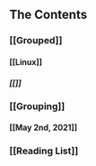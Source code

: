 ## The Contents
### [[Grouped]]
#### [[Linux]]
##### [[]]
### [[Grouping]]
#### [[May 2nd, 2021]]
### [[Reading List]]
